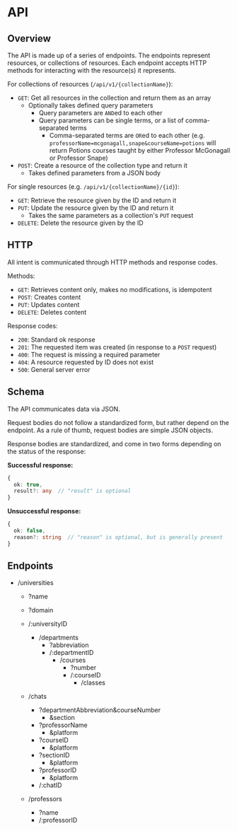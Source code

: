 # API


## Overview

The API is made up of a series of endpoints. The endpoints represent resources, or collections of
resources. Each endpoint accepts HTTP methods for interacting with the resource(s) it represents.

For collections of resources (`/api/v1/{collectionName}`):
- `GET`: Get all resources in the collection and return them as an array
  - Optionally takes defined query parameters
    - Query parameters are `AND`ed to each other
    - Query parameters can be single terms, or a list of comma-separated terms
      - Comma-separated terms are `OR`ed to each other (e.g. `professorName=mcgonagall,snape&courseName=potions`
      will return Potions courses taught by either Professor McGonagall or Professor Snape)
- `POST`: Create a resource of the collection type and return it
  - Takes defined parameters from a JSON body

For single resources (e.g. `/api/v1/{collectionName}/{id}`):
- `GET`: Retrieve the resource given by the ID and return it
- `PUT`: Update the resource given by the ID and return it
  - Takes the same parameters as a collection's `PUT` request
- `DELETE`: Delete the resource given by the ID

## HTTP

All intent is communicated through HTTP methods and response codes.

Methods:
- `GET`: Retrieves content only, makes no modifications, is idempotent
- `POST`: Creates content
- `PUT`: Updates content
- `DELETE`: Deletes content

Response codes:
- `200`: Standard ok response
- `201`: The requested item was created (in response to a `POST` request)
- `400`: The request is missing a required parameter
- `404`: A resource requested by ID does not exist
- `500`: General server error

## Schema

The API communicates data via JSON.

Request bodies do not follow a standardized form, but rather depend on the endpoint. As a rule of
thumb, request bodies are simple JSON objects.

Response bodies are standardized, and come in two forms depending on the status of the response:

**Successful response:**
```ts
{
  ok: true,
  result?: any  // "result" is optional
}
```

**Unsuccessful response:**
```ts
{
  ok: false,
  reason?: string  // "reason" is optional, but is generally present
}
```

## Endpoints

- /universities
  - ?name
  - ?domain
  - /:universityID
    - /departments
      - ?abbreviation
      - /:departmentID
        - /courses
          - ?number
          - /:courseID
            - /classes

  - /chats
    - ?departmentAbbreviation&courseNumber
      - &section
    - ?professorName
      - &platform
    - ?courseID
      - &platform
    - ?sectionID
      - &platform
    - ?professorID
      - &platform
    - /:chatID
  
  - /professors
    - ?name
    - /:professorID